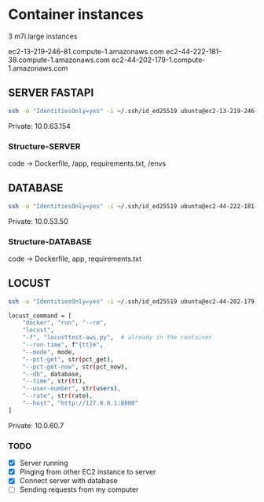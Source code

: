 # Container instances

3 m7i.large instances

ec2-13-219-246-81.compute-1.amazonaws.com
ec2-44-222-181-38.compute-1.amazonaws.com
ec2-44-202-179-1.compute-1.amazonaws.com

## SERVER FASTAPI

```bash
ssh -o "IdentitiesOnly=yes" -i ~/.ssh/id_ed25519 ubuntu@ec2-13-219-246-81.compute-1.amazonaws.com
```

Private: 10.0.63.154

### Structure-SERVER

code -> Dockerfile, /app, requirements.txt, /envs

## DATABASE

```bash
ssh -o "IdentitiesOnly=yes" -i ~/.ssh/id_ed25519 ubuntu@ec2-44-222-181-38.compute-1.amazonaws.com
```

Private: 10.0.53.50

### Structure-DATABASE

code -> Dockerfile, app, requirements.txt

## LOCUST

```bash
ssh -o "IdentitiesOnly=yes" -i ~/.ssh/id_ed25519 ubuntu@ec2-44-202-179-1.compute-1.amazonaws.com

locust_command = [
    "docker", "run", "--rm",
    "locust",
    "-f", "locusttest-aws.py",  # already in the container
    "--run-time", f"{tt}m",
    "--mode", mode,
    "--pct-get", str(pct_get),
    "--pct-get-now", str(pct_now),
    "--db", database,
    "--time", str(tt),
    "--user-number", str(users),
    "--rate", str(rate),
    "--host", "http://127.0.0.1:8000"
]
```

Private: 10.0.60.7

### TODO

- [x] Server running
- [x] Pinging from other EC2 instance to server
- [x] Connect server with database
- [ ] Sending requests from my computer
